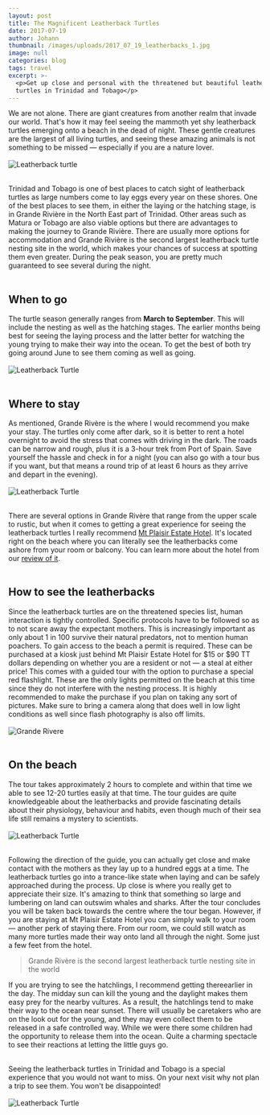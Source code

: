 ```yaml
---
layout: post
title: The Magnificent Leatherback Turtles
date: 2017-07-19
author: Johann
thumbnail: /images/uploads/2017_07_19_leatherbacks_1.jpg
image: null
categories: blog
tags: travel
excerpt: >-
  <p>Get up close and personal with the threatened but beautiful leatherback
  turtles in Trinidad and Tobago</p>
---
```

We are not alone. There are giant creatures from another realm that invade our world. That's how it may feel seeing the mammoth yet shy leatherback turtles emerging onto a beach in the dead of night. These gentle creatures are the largest of all living turtles, and seeing these amazing animals is not something to be missed &mdash; especially if you are a nature lover.  
<br>
![Leatherback turtle](/images/uploads/2017_07_19_leatherbacks_6.jpg)
<br>
<br>

Trinidad and Tobago is one of best places to catch sight of leatherback turtles as large numbers come to lay eggs every year on these shores. One of the best places to see them, in either the laying or the hatching stage, is in Grande Rivière in the North East part of Trinidad. Other areas such as Matura or Tobago are also viable options but there are advantages to making the journey to Grande Rivière. There are usually more options for accommodation and Grande Rivière is the second largest leatherback turtle nesting site in the world, which makes your chances of success at spotting them even greater. During the peak season, you are pretty much guaranteed to see several during the night.
<br>
<br>

## When to go

The turtle season generally ranges from **March to September**. This will include the nesting as well as the hatching stages. The earlier months being best for seeing the laying process and the latter better for watching the young trying to make their way into the ocean. To get the best of both try going around June to see them coming as well as going.  
<br>
![Leatherback Turtle](/images/uploads/2017_07_19_leatherbacks_4.jpg)
<br>
<br>

## Where to stay

As mentioned, Grande Rivère is the where I would recommend you make your stay. The turtles only come after dark, so it is better to rent a hotel overnight to avoid the stress that comes with driving in the dark. The roads can be narrow and rough, plus it is a 3-hour trek from Port of Spain. Save yourself the hassle and check in for a night (you can also go with a tour bus if you want, but that means a round trip of at least 6 hours as they arrive and depart in the evening).  
<br>
![Leatherback Turtle](/images/uploads/2017_07_19_leatherbacks_3.jpg)
<br>
<br>

There are several options in Grande Rivère that range from the upper scale to rustic, but when it comes to getting a great experience for seeing the leatherback turtles I really recommend [Mt Plaisir Estate Hotel](http://mtplaisir.com). It's located right on the beach where you can literally see the leatherbacks come ashore from your room or balcony. You can learn more about the hotel from our [review of it](https://www.oliveandmango.com/mtplaisir).
<br>
<br>

## How to see the leatherbacks

Since the leatherback turtles are on the threatened species list, human interaction is tightly controlled. Specific protocols have to be followed so as to not scare away the expectant mothers. This is increasingly important as only about 1 in 100 survive their natural predators, not to mention human poachers. To gain access to the beach a permit is required. These can be purchased at a kiosk just behind Mt Plaisir Estate Hotel for $15 or $90 TT dollars depending on whether you are a resident or not &mdash; a steal at either price! This comes with a guided tour with the option to purchase a special red flashlight. These are the only lights permitted on the beach at this time since they do not interfere with the nesting process. It is highly recommended to make the purchase if you plan on taking any sort of pictures. Make sure to bring a camera along that does well in low light conditions as well since flash photography is also off limits.  
<br>
![Grande Rivere](/images/uploads/2017_07_19_leatherbacks_7.jpg)
<br>
<br>

## On the beach

The tour takes approximately 2 hours to complete and within that time we able to see 12-20 turtles easily at that time. The tour guides are quite knowledgeable about the leatherbacks and provide fascinating details about their physiology, behaviour and habits, even though much of their sea life still remains a mystery to scientists.  
<br>
![Leatherback Turtle](/images/uploads/2017_07_19_leatherbacks_5.jpg)
<br>
<br>

Following the direction of the guide, you can actually get close and make contact with the mothers as they lay up to a hundred eggs at a time. The leatherback turtles go into a trance-like state when laying and can be safely approached during the process. Up close is where you really get to appreciate their size. It's amazing to think that something so large and lumbering on land can outswim whales and sharks. After the tour concludes you will be taken back towards the centre where the tour began. However, if you are staying at Mt Plaisir Estate Hotel you can simply walk to your room &mdash; another perk of staying there. From our room, we could still watch as many more turtles made their way onto land all through the night. Some just a few feet from the hotel.

> Grande Rivère is the second largest leatherback turtle nesting site in the world

If you are trying to see the hatchlings, I recommend getting there​ earlier in the day. The midday sun can kill the young and the daylight makes them easy prey for the nearby vultures. As a result, the hatchlings​ tend to make their way to the ocean near sunset. There will usually be caretakers who are on the look out for the young, and they may even collect them to be released in a safe controlled way. While we were there some children had the opportunity to release them into the ocean. Quite a charming spectacle to see their reactions at letting the little guys go.  
<br>

Seeing the leatherback turtles in Trinidad and Tobago is a special experience that you would not want to miss. On your next visit why not plan a trip to see them. You won't be disappointed!
<br>
<br>
![Leatherback Turtle](/images/uploads/2017_07_19_leatherbacks_3.jpg)
